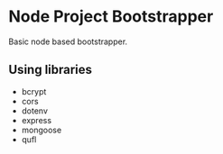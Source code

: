 # Node Project Bootstrapper
Basic node based bootstrapper.

## Using libraries
 * bcrypt
 * cors
 * dotenv
 * express
 * mongoose
 * qufl
